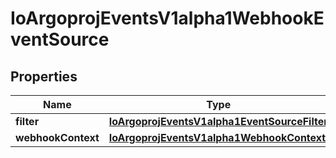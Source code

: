 

# IoArgoprojEventsV1alpha1WebhookEventSource


## Properties

Name | Type | Description | Notes
------------ | ------------- | ------------- | -------------
**filter** | [**IoArgoprojEventsV1alpha1EventSourceFilter**](IoArgoprojEventsV1alpha1EventSourceFilter.md) |  |  [optional]
**webhookContext** | [**IoArgoprojEventsV1alpha1WebhookContext**](IoArgoprojEventsV1alpha1WebhookContext.md) |  |  [optional]



